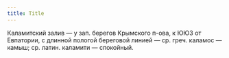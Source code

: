 ```yaml
---
title: Title
---
```


Каламитский залив — у зап. берегов Крымского п-ова, к ЮЮЗ от Евпатории, с
длинной пологой береговой линией — ср. греч. каламос — камыш; ср. латин.
каламити — спокойный.
